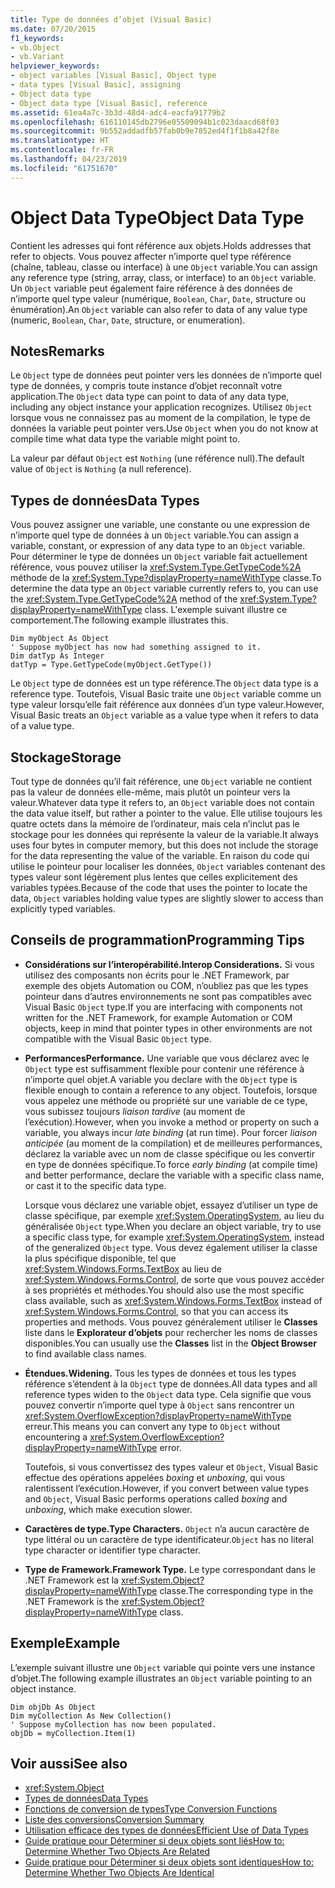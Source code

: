 ```yaml
---
title: Type de données d’objet (Visual Basic)
ms.date: 07/20/2015
f1_keywords:
- vb.Object
- vb.Variant
helpviewer_keywords:
- object variables [Visual Basic], Object type
- data types [Visual Basic], assigning
- Object data type
- Object data type [Visual Basic], reference
ms.assetid: 61ea4a7c-3b3d-48d4-adc4-eacfa91779b2
ms.openlocfilehash: 616110145db2796e05509094b1c023daacd68f03
ms.sourcegitcommit: 9b552addadfb57fab0b9e7852ed4f1f1b8a42f8e
ms.translationtype: HT
ms.contentlocale: fr-FR
ms.lasthandoff: 04/23/2019
ms.locfileid: "61751670"
---
```

# <a name="object-data-type"></a><span data-ttu-id="0996b-102">Object Data Type</span><span class="sxs-lookup"><span data-stu-id="0996b-102">Object Data Type</span></span>
<span data-ttu-id="0996b-103">Contient les adresses qui font référence aux objets.</span><span class="sxs-lookup"><span data-stu-id="0996b-103">Holds addresses that refer to objects.</span></span> <span data-ttu-id="0996b-104">Vous pouvez affecter n’importe quel type référence (chaîne, tableau, classe ou interface) à une `Object` variable.</span><span class="sxs-lookup"><span data-stu-id="0996b-104">You can assign any reference type (string, array, class, or interface) to an `Object` variable.</span></span> <span data-ttu-id="0996b-105">Un `Object` variable peut également faire référence à des données de n’importe quel type valeur (numérique, `Boolean`, `Char`, `Date`, structure ou énumération).</span><span class="sxs-lookup"><span data-stu-id="0996b-105">An `Object` variable can also refer to data of any value type (numeric, `Boolean`, `Char`, `Date`, structure, or enumeration).</span></span>  
  
## <a name="remarks"></a><span data-ttu-id="0996b-106">Notes</span><span class="sxs-lookup"><span data-stu-id="0996b-106">Remarks</span></span>  
 <span data-ttu-id="0996b-107">Le `Object` type de données peut pointer vers les données de n’importe quel type de données, y compris toute instance d’objet reconnaît votre application.</span><span class="sxs-lookup"><span data-stu-id="0996b-107">The `Object` data type can point to data of any data type, including any object instance your application recognizes.</span></span> <span data-ttu-id="0996b-108">Utilisez `Object` lorsque vous ne connaissez pas au moment de la compilation, le type de données la variable peut pointer vers.</span><span class="sxs-lookup"><span data-stu-id="0996b-108">Use `Object` when you do not know at compile time what data type the variable might point to.</span></span>  
  
 <span data-ttu-id="0996b-109">La valeur par défaut `Object` est `Nothing` (une référence null).</span><span class="sxs-lookup"><span data-stu-id="0996b-109">The default value of `Object` is `Nothing` (a null reference).</span></span>  
  
## <a name="data-types"></a><span data-ttu-id="0996b-110">Types de données</span><span class="sxs-lookup"><span data-stu-id="0996b-110">Data Types</span></span>  
 <span data-ttu-id="0996b-111">Vous pouvez assigner une variable, une constante ou une expression de n’importe quel type de données à un `Object` variable.</span><span class="sxs-lookup"><span data-stu-id="0996b-111">You can assign a variable, constant, or expression of any data type to an `Object` variable.</span></span> <span data-ttu-id="0996b-112">Pour déterminer le type de données un `Object` variable fait actuellement référence, vous pouvez utiliser la <xref:System.Type.GetTypeCode%2A> méthode de la <xref:System.Type?displayProperty=nameWithType> classe.</span><span class="sxs-lookup"><span data-stu-id="0996b-112">To determine the data type an `Object` variable currently refers to, you can use the <xref:System.Type.GetTypeCode%2A> method of the <xref:System.Type?displayProperty=nameWithType> class.</span></span> <span data-ttu-id="0996b-113">L'exemple suivant illustre ce comportement.</span><span class="sxs-lookup"><span data-stu-id="0996b-113">The following example illustrates this.</span></span>  
  
```  
Dim myObject As Object  
' Suppose myObject has now had something assigned to it.  
Dim datTyp As Integer  
datTyp = Type.GetTypeCode(myObject.GetType())  
```  
  
 <span data-ttu-id="0996b-114">Le `Object` type de données est un type référence.</span><span class="sxs-lookup"><span data-stu-id="0996b-114">The `Object` data type is a reference type.</span></span> <span data-ttu-id="0996b-115">Toutefois, Visual Basic traite une `Object` variable comme un type valeur lorsqu’elle fait référence aux données d’un type valeur.</span><span class="sxs-lookup"><span data-stu-id="0996b-115">However, Visual Basic treats an `Object` variable as a value type when it refers to data of a value type.</span></span>  
  
## <a name="storage"></a><span data-ttu-id="0996b-116">Stockage</span><span class="sxs-lookup"><span data-stu-id="0996b-116">Storage</span></span>  
 <span data-ttu-id="0996b-117">Tout type de données qu’il fait référence, une `Object` variable ne contient pas la valeur de données elle-même, mais plutôt un pointeur vers la valeur.</span><span class="sxs-lookup"><span data-stu-id="0996b-117">Whatever data type it refers to, an `Object` variable does not contain the data value itself, but rather a pointer to the value.</span></span> <span data-ttu-id="0996b-118">Elle utilise toujours les quatre octets dans la mémoire de l’ordinateur, mais cela n’inclut pas le stockage pour les données qui représente la valeur de la variable.</span><span class="sxs-lookup"><span data-stu-id="0996b-118">It always uses four bytes in computer memory, but this does not include the storage for the data representing the value of the variable.</span></span> <span data-ttu-id="0996b-119">En raison du code qui utilise le pointeur pour localiser les données, `Object` variables contenant des types valeur sont légèrement plus lentes que celles explicitement des variables typées.</span><span class="sxs-lookup"><span data-stu-id="0996b-119">Because of the code that uses the pointer to locate the data, `Object` variables holding value types are slightly slower to access than explicitly typed variables.</span></span>  
  
## <a name="programming-tips"></a><span data-ttu-id="0996b-120">Conseils de programmation</span><span class="sxs-lookup"><span data-stu-id="0996b-120">Programming Tips</span></span>  
  
- <span data-ttu-id="0996b-121">**Considérations sur l’interopérabilité.**</span><span class="sxs-lookup"><span data-stu-id="0996b-121">**Interop Considerations.**</span></span> <span data-ttu-id="0996b-122">Si vous utilisez des composants non écrits pour le .NET Framework, par exemple des objets Automation ou COM, n’oubliez pas que les types pointeur dans d’autres environnements ne sont pas compatibles avec Visual Basic `Object` type.</span><span class="sxs-lookup"><span data-stu-id="0996b-122">If you are interfacing with components not written for the .NET Framework, for example Automation or COM objects, keep in mind that pointer types in other environments are not compatible with the Visual Basic `Object` type.</span></span>  
  
- <span data-ttu-id="0996b-123">**Performances**</span><span class="sxs-lookup"><span data-stu-id="0996b-123">**Performance.**</span></span> <span data-ttu-id="0996b-124">Une variable que vous déclarez avec le `Object` type est suffisamment flexible pour contenir une référence à n’importe quel objet.</span><span class="sxs-lookup"><span data-stu-id="0996b-124">A variable you declare with the `Object` type is flexible enough to contain a reference to any object.</span></span> <span data-ttu-id="0996b-125">Toutefois, lorsque vous appelez une méthode ou propriété sur une variable de ce type, vous subissez toujours *liaison tardive* (au moment de l’exécution).</span><span class="sxs-lookup"><span data-stu-id="0996b-125">However, when you invoke a method or property on such a variable, you always incur *late binding* (at run time).</span></span> <span data-ttu-id="0996b-126">Pour forcer *liaison anticipée* (au moment de la compilation) et de meilleures performances, déclarez la variable avec un nom de classe spécifique ou les convertir en type de données spécifique.</span><span class="sxs-lookup"><span data-stu-id="0996b-126">To force *early binding* (at compile time) and better performance, declare the variable with a specific class name, or cast it to the specific data type.</span></span>  
  
     <span data-ttu-id="0996b-127">Lorsque vous déclarez une variable objet, essayez d’utiliser un type de classe spécifique, par exemple <xref:System.OperatingSystem>, au lieu du généralisée `Object` type.</span><span class="sxs-lookup"><span data-stu-id="0996b-127">When you declare an object variable, try to use a specific class type, for example <xref:System.OperatingSystem>, instead of the generalized `Object` type.</span></span> <span data-ttu-id="0996b-128">Vous devez également utiliser la classe la plus spécifique disponible, tel que <xref:System.Windows.Forms.TextBox> au lieu de <xref:System.Windows.Forms.Control>, de sorte que vous pouvez accéder à ses propriétés et méthodes.</span><span class="sxs-lookup"><span data-stu-id="0996b-128">You should also use the most specific class available, such as <xref:System.Windows.Forms.TextBox> instead of <xref:System.Windows.Forms.Control>, so that you can access its properties and methods.</span></span> <span data-ttu-id="0996b-129">Vous pouvez généralement utiliser le **Classes** liste dans le **Explorateur d’objets** pour rechercher les noms de classes disponibles.</span><span class="sxs-lookup"><span data-stu-id="0996b-129">You can usually use the **Classes** list in the **Object Browser** to find available class names.</span></span>  
  
- <span data-ttu-id="0996b-130">**Étendues.**</span><span class="sxs-lookup"><span data-stu-id="0996b-130">**Widening.**</span></span> <span data-ttu-id="0996b-131">Tous les types de données et tous les types référence s’étendent à la `Object` type de données.</span><span class="sxs-lookup"><span data-stu-id="0996b-131">All data types and all reference types widen to the `Object` data type.</span></span> <span data-ttu-id="0996b-132">Cela signifie que vous pouvez convertir n’importe quel type à `Object` sans rencontrer un <xref:System.OverflowException?displayProperty=nameWithType> erreur.</span><span class="sxs-lookup"><span data-stu-id="0996b-132">This means you can convert any type to `Object` without encountering a <xref:System.OverflowException?displayProperty=nameWithType> error.</span></span>  
  
     <span data-ttu-id="0996b-133">Toutefois, si vous convertissez des types valeur et `Object`, Visual Basic effectue des opérations appelées *boxing* et *unboxing*, qui vous ralentissent l’exécution.</span><span class="sxs-lookup"><span data-stu-id="0996b-133">However, if you convert between value types and `Object`, Visual Basic performs operations called *boxing* and *unboxing*, which make execution slower.</span></span>  
  
- <span data-ttu-id="0996b-134">**Caractères de type.**</span><span class="sxs-lookup"><span data-stu-id="0996b-134">**Type Characters.**</span></span> <span data-ttu-id="0996b-135">`Object` n’a aucun caractère de type littéral ou un caractère de type identificateur.</span><span class="sxs-lookup"><span data-stu-id="0996b-135">`Object` has no literal type character or identifier type character.</span></span>  
  
- <span data-ttu-id="0996b-136">**Type de Framework.**</span><span class="sxs-lookup"><span data-stu-id="0996b-136">**Framework Type.**</span></span> <span data-ttu-id="0996b-137">Le type correspondant dans le .NET Framework est la <xref:System.Object?displayProperty=nameWithType> classe.</span><span class="sxs-lookup"><span data-stu-id="0996b-137">The corresponding type in the .NET Framework is the <xref:System.Object?displayProperty=nameWithType> class.</span></span>  
  
## <a name="example"></a><span data-ttu-id="0996b-138">Exemple</span><span class="sxs-lookup"><span data-stu-id="0996b-138">Example</span></span>  
 <span data-ttu-id="0996b-139">L’exemple suivant illustre une `Object` variable qui pointe vers une instance d’objet.</span><span class="sxs-lookup"><span data-stu-id="0996b-139">The following example illustrates an `Object` variable pointing to an object instance.</span></span>  
  
```  
Dim objDb As Object  
Dim myCollection As New Collection()  
' Suppose myCollection has now been populated.  
objDb = myCollection.Item(1)  
```  
  
## <a name="see-also"></a><span data-ttu-id="0996b-140">Voir aussi</span><span class="sxs-lookup"><span data-stu-id="0996b-140">See also</span></span>

- <xref:System.Object>
- [<span data-ttu-id="0996b-141">Types de données</span><span class="sxs-lookup"><span data-stu-id="0996b-141">Data Types</span></span>](../../../visual-basic/language-reference/data-types/index.md)
- [<span data-ttu-id="0996b-142">Fonctions de conversion de types</span><span class="sxs-lookup"><span data-stu-id="0996b-142">Type Conversion Functions</span></span>](../../../visual-basic/language-reference/functions/type-conversion-functions.md)
- [<span data-ttu-id="0996b-143">Liste des conversions</span><span class="sxs-lookup"><span data-stu-id="0996b-143">Conversion Summary</span></span>](../../../visual-basic/language-reference/keywords/conversion-summary.md)
- [<span data-ttu-id="0996b-144">Utilisation efficace des types de données</span><span class="sxs-lookup"><span data-stu-id="0996b-144">Efficient Use of Data Types</span></span>](../../../visual-basic/programming-guide/language-features/data-types/efficient-use-of-data-types.md)
- [<span data-ttu-id="0996b-145">Guide pratique pour Déterminer si deux objets sont liés</span><span class="sxs-lookup"><span data-stu-id="0996b-145">How to: Determine Whether Two Objects Are Related</span></span>](../../../visual-basic/programming-guide/language-features/variables/how-to-determine-whether-two-objects-are-related.md)
- [<span data-ttu-id="0996b-146">Guide pratique pour Déterminer si deux objets sont identiques</span><span class="sxs-lookup"><span data-stu-id="0996b-146">How to: Determine Whether Two Objects Are Identical</span></span>](../../../visual-basic/programming-guide/language-features/variables/how-to-determine-whether-two-objects-are-identical.md)
